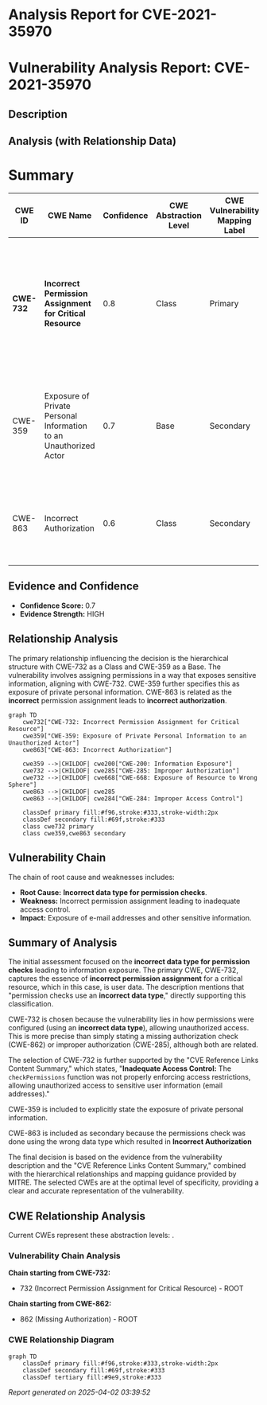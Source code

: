 # Analysis Report for CVE-2021-35970

# Vulnerability Analysis Report: CVE-2021-35970

## Description



## Analysis (with Relationship Data)

# Summary
| CWE ID | CWE Name | Confidence | CWE Abstraction Level | CWE Vulnerability Mapping Label | CWE-Vulnerability Mapping Notes |
|---|---|---|---|---|---|
| **CWE-732** | **Incorrect Permission Assignment for Critical Resource** | 0.8 | Class | Primary | Allowed-with-Review, Matches due to the **incorrect data type for permission checks** leading to information exposure. |
| CWE-359 | Exposure of Private Personal Information to an Unauthorized Actor | 0.7 | Base | Secondary | Allowed, Information exposure (**e-mail addresses and other sensitive information**) to unauthorized actors. |
| CWE-863 | Incorrect Authorization | 0.6 | Class | Secondary | Allowed-with-Review, Due to **incorrect data type for permission checks**. |

## Evidence and Confidence

*   **Confidence Score:** 0.7
*   **Evidence Strength:** HIGH

## Relationship Analysis
The primary relationship influencing the decision is the hierarchical structure with CWE-732 as a Class and CWE-359 as a Base. The vulnerability involves assigning permissions in a way that exposes sensitive information, aligning with CWE-732. CWE-359 further specifies this as exposure of private personal information. CWE-863 is related as the **incorrect** permission assignment leads to **incorrect authorization**.

```mermaid
graph TD
    cwe732["CWE-732: Incorrect Permission Assignment for Critical Resource"]
    cwe359["CWE-359: Exposure of Private Personal Information to an Unauthorized Actor"]
    cwe863["CWE-863: Incorrect Authorization"]

    cwe359 -->|CHILDOF| cwe200["CWE-200: Information Exposure"]
    cwe732 -->|CHILDOF| cwe285["CWE-285: Improper Authorization"]
    cwe732 -->|CHILDOF| cwe668["CWE-668: Exposure of Resource to Wrong Sphere"]
    cwe863 -->|CHILDOF| cwe285
    cwe863 -->|CHILDOF| cwe284["CWE-284: Improper Access Control"]
    
    classDef primary fill:#f96,stroke:#333,stroke-width:2px
    classDef secondary fill:#69f,stroke:#333
    class cwe732 primary
    class cwe359,cwe863 secondary
```

## Vulnerability Chain
The chain of root cause and weaknesses includes:
  - **Root Cause:** **Incorrect data type for permission checks**.
  - **Weakness:** Incorrect permission assignment leading to inadequate access control.
  - **Impact:** Exposure of e-mail addresses and other sensitive information.

## Summary of Analysis
The initial assessment focused on the **incorrect data type for permission checks** leading to information exposure. The primary CWE, CWE-732, captures the essence of **incorrect permission assignment** for a critical resource, which in this case, is user data. The description mentions that "permission checks use an **incorrect data type**," directly supporting this classification.

CWE-732 is chosen because the vulnerability lies in how permissions were configured (using an **incorrect data type**), allowing unauthorized access. This is more precise than simply stating a missing authorization check (CWE-862) or improper authorization (CWE-285), although both are related.

The selection of CWE-732 is further supported by the "CVE Reference Links Content Summary," which states, "**Inadequate Access Control:** The `checkPermissions` function was not properly enforcing access restrictions, allowing unauthorized access to sensitive user information (email addresses)."

CWE-359 is included to explicitly state the exposure of private personal information.

CWE-863 is included as secondary because the permissions check was done using the wrong data type which resulted in **Incorrect Authorization**

The final decision is based on the evidence from the vulnerability description and the "CVE Reference Links Content Summary," combined with the hierarchical relationships and mapping guidance provided by MITRE. The selected CWEs are at the optimal level of specificity, providing a clear and accurate representation of the vulnerability.


## CWE Relationship Analysis

Current CWEs represent these abstraction levels: .


### Vulnerability Chain Analysis

**Chain starting from CWE-732:**
- 732 (Incorrect Permission Assignment for Critical Resource) - ROOT


**Chain starting from CWE-862:**
- 862 (Missing Authorization) - ROOT



### CWE Relationship Diagram

```mermaid
graph TD
    classDef primary fill:#f96,stroke:#333,stroke-width:2px
    classDef secondary fill:#69f,stroke:#333
    classDef tertiary fill:#9e9,stroke:#333
```



*Report generated on 2025-04-02 03:39:52*
